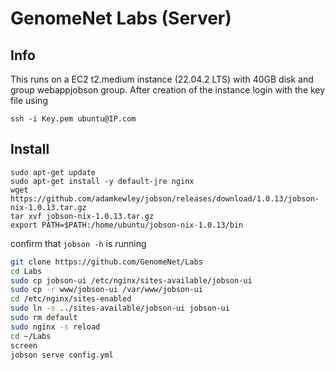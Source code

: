 # GenomeNet Labs (Server)

## Info

This runs on a EC2 t2.medium instance (22.04.2 LTS) with 40GB disk and group webappjobson group. After creation of the instance login with the key file using

```
ssh -i Key.pem ubuntu@IP.com
```

## Install

```
sudo apt-get update
sudo apt-get install -y default-jre nginx
wget https://github.com/adamkewley/jobson/releases/download/1.0.13/jobson-nix-1.0.13.tar.gz
tar xvf jobson-nix-1.0.13.tar.gz
export PATH=$PATH:/home/ubuntu/jobson-nix-1.0.13/bin
```

confirm that `jobson -h` is running

```bash
git clone https://github.com/GenomeNet/Labs
cd Labs
sudo cp jobson-ui /etc/nginx/sites-available/jobson-ui
sudo cp -r www/jobson-ui /var/www/jobson-ui
cd /etc/nginx/sites-enabled
sudo ln -s ../sites-available/jobson-ui jobson-ui
sudo rm default
sudo nginx -s reload
cd ~/Labs
screen
jobson serve config.yml
```



